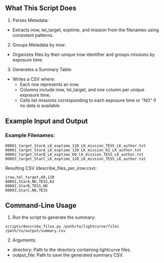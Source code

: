 ## What This Script Does

1. Parses Metadata:
* Extracts irow, tel_target, exptime, and mission from the filenames using consistent patterns.

2. Groups Metadata by irow:
* Organizes files by their unique irow identifier and groups missions by exposure time.

3. Generates a Summary Table:
* Writes a CSV where:
  * Each row represents an irow.
  * Columns include irow, tel_target, and one column per unique exposure time.
  * Cells list missions corresponding to each exposure time or "NO" if no data is available.


## Example Input and Output
### Example Filenames:
```
00001_target_StarA_LK_exptime_120_LK_mission_TESS_LK_author.txt
00001_target_StarA_LK_exptime_120_LK_mission_K2_LK_author.txt
00002_target_StarB_LK_exptime_60_LK_mission_TESS_LK_author.txt
00003_target_StarC_LK_exptime_120_LK_mission_TESS_LK_author.txt
```

Resulting CSV (describe_files_per_irow.csv):
```
irow,tel_target,60,120
00001,StarA,NO,TESS,K2
00002,StarB,TESS,NO
00003,StarC,NO,TESS
```

## Command-Line Usage

1. Run the script to generate the summary:

```
scripts/describe_files.py /path/to/lightcurve/files /path/to/output/summary.csv
```

2. Arguments:

  * directory: Path to the directory containing lightcurve files.
  * output_file: Path to save the generated summary CSV.
